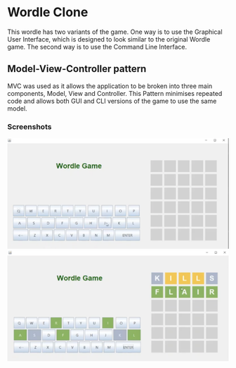 # Wordle Clone
This wordle has two variants of the game. One way is to use the Graphical User Interface, which is designed to look similar to the original Wordle game. The second way is to use the Command Line Interface.


## Model-View-Controller pattern 
MVC was used as it allows the application to be broken into three main components, Model, View and Controller. This Pattern minimises repeated code and allows both GUI and CLI versions of the game to use the same model.

### Screenshots
![Screenshot](Screenshot_1.png)
![Screenshot](Screenshot_2.png)
